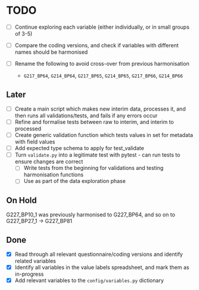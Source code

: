 # TODO

- [ ] Continue exploring each variable (either individually, or in small groups of 3-5)
- [ ] Compare the coding versions, and check if variables with different names should be harmonised

- [ ] Rename the following to avoid cross-over from previous harmonisation
    - `G217_BP64`, `G214_BP64`, `G217_BP65`, `G214_BP65`, `G217_BP66`, `G214_BP66`

## Later

- [ ] Create a main script which makes new interim data, processes it, and then runs all validations/tests, and fails if any errors occur
- [ ] Refine and formalise tests between raw to interim, and interim to processed
- [ ] Create generic validation function which tests values in set for metadata with field values
- [ ] Add expected type schema to apply for test_validate
- [ ] Turn `validate.py` into a legitimate test with pytest - can run tests to ensure changes are correct
    - [ ] Write tests from the beginning for validations and testing harmonisation functions
    - [ ] Use as part of the data exploration phase

## On Hold

G227_BP10_1 was previously harmonised to G227_BP64, and so on to G227_BP27_1 -> G227_BP81

## Done

- [x] Read through all relevant questionnaire/coding versions and identify related variables
- [x] Identify all variables in the value labels spreadsheet, and mark them as in-progress
- [x] Add relevant variables to the `config/variables.py` dictionary
